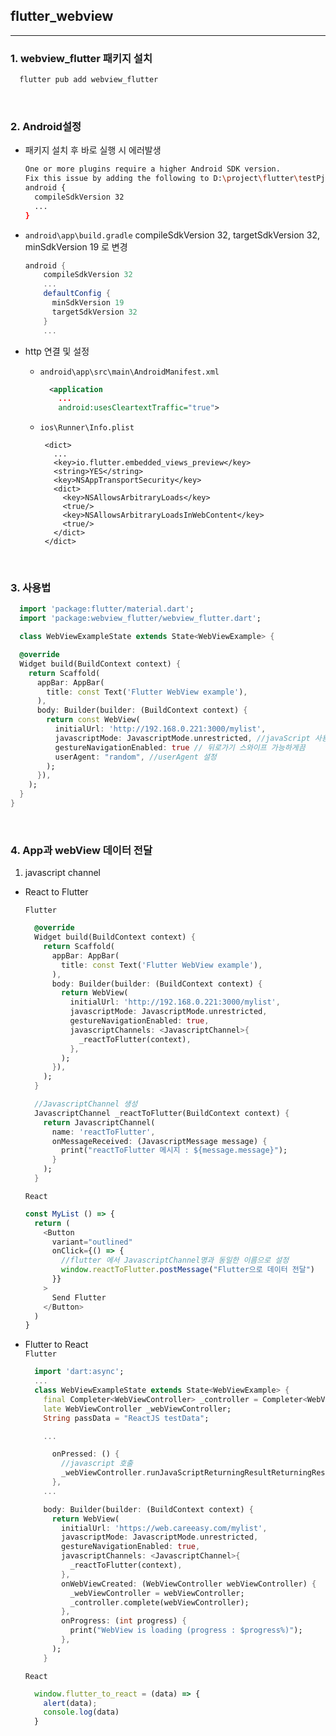 ## flutter_webview

---

### 1. webview_flutter 패키지 설치

```dart
  flutter pub add webview_flutter
```
&nbsp;
### 2. Android설정

- 패키지 설치 후 바로 실행 시 에러발생

  ```bash
  One or more plugins require a higher Android SDK version.
  Fix this issue by adding the following to D:\project\flutter\testPjt\test\android\app\build.gradle:
  android {
    compileSdkVersion 32
    ...
  }
  ```

- `android\app\build.gradle` compileSdkVersion 32, targetSdkVersion 32, minSdkVersion 19 로 변경

  ```gradle
  android {
      compileSdkVersion 32
      ...
      defaultConfig {
        minSdkVersion 19
        targetSdkVersion 32
      }
      ...
  ```

- http 연결 및 설정
  - `android\app\src\main\AndroidManifest.xml`
    ```xml
      <application
        ...
        android:usesCleartextTraffic="true"> 
    ```
  - `ios\Runner\Info.plist`

     ```plist
      <dict>
        ...
        <key>io.flutter.embedded_views_preview</key>
        <string>YES</string>
        <key>NSAppTransportSecurity</key>
        <dict>
          <key>NSAllowsArbitraryLoads</key>
          <true/>
          <key>NSAllowsArbitraryLoadsInWebContent</key>
          <true/>
        </dict>
      </dict>
     ```  
&nbsp;
### 3. 사용법
``` dart
  import 'package:flutter/material.dart';
  import 'package:webview_flutter/webview_flutter.dart';

  class WebViewExampleState extends State<WebViewExample> {

  @override
  Widget build(BuildContext context) {
    return Scaffold(
      appBar: AppBar(
        title: const Text('Flutter WebView example'),
      ),
      body: Builder(builder: (BuildContext context) {
        return const WebView(
          initialUrl: 'http://192.168.0.221:3000/mylist',
          javascriptMode: JavascriptMode.unrestricted, //javaScript 사용 가능하게끔
          gestureNavigationEnabled: true // 뒤로가기 스와이프 가능하게끔
          userAgent: "random", //userAgent 설정
        );
      }),
    );
  }
}
```

&nbsp;

### 4. App과 webView 데이터 전달

  1. javascript channel  
  - React to Flutter

    ```Flutter```
    ```dart
      @override
      Widget build(BuildContext context) { 
        return Scaffold(
          appBar: AppBar(
            title: const Text('Flutter WebView example'),
          ),
          body: Builder(builder: (BuildContext context) {
            return WebView(
              initialUrl: 'http://192.168.0.221:3000/mylist',
              javascriptMode: JavascriptMode.unrestricted,
              gestureNavigationEnabled: true,
              javascriptChannels: <JavascriptChannel>{
                _reactToFlutter(context),
              },
            );
          }),
        );
      }

      //JavascriptChannel 생성
      JavascriptChannel _reactToFlutter(BuildContext context) {
        return JavascriptChannel(
          name: 'reactToFlutter',
          onMessageReceived: (JavascriptMessage message) {
            print("reactToFlutter 메시지 : ${message.message}");
          }
        );
      }
    ```  

    ```React```  

    ```javascript
    const MyList () => {
      return (
        <Button 
          variant="outlined"
          onClick={() => {
            //flutter 에서 JavascriptChannel명과 동일한 이름으로 설정
            window.reactToFlutter.postMessage("Flutter으로 데이터 전달") 
          }}
        >
          Send Flutter
        </Button>
      )
    }
    ```

  - Flutter to React  
    ```Flutter```

    ```dart
      import 'dart:async';
      ...
      class WebViewExampleState extends State<WebViewExample> {
        final Completer<WebViewController> _controller = Completer<WebViewController>();
        late WebViewController _webViewController;
        String passData = "ReactJS testData";

        ...

          onPressed: () {
            //javascript 호출
            _webViewController.runJavaScriptReturningResultReturningResult('window.flutter_to_react("$passData")');
          },
        ...

        body: Builder(builder: (BuildContext context) {
          return WebView(
            initialUrl: 'https://web.careeasy.com/mylist',
            javascriptMode: JavascriptMode.unrestricted,
            gestureNavigationEnabled: true,
            javascriptChannels: <JavascriptChannel>{
              _reactToFlutter(context),
            },
            onWebViewCreated: (WebViewController webViewController) {
              _webViewController = webViewController;
              _controller.complete(webViewController);
            },
            onProgress: (int progress) {
              print("WebView is loading (progress : $progress%)");
            },
          );
        }

    ```

    ```React```

    ```javascript
      window.flutter_to_react = (data) => {
        alert(data);
        console.log(data)
      }
    ```
